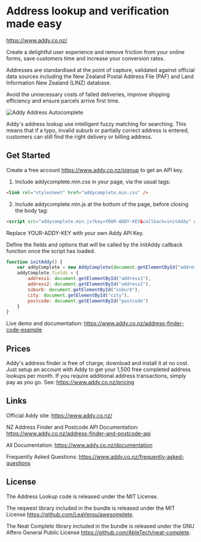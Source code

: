 # Address lookup and verification made easy

https://www.addy.co.nz/

Create a delightful user experience and remove friction from your online forms, save customers time and increase your conversion rates.  

Addresses are standardised at the point of capture, validated against official data sources including the New Zealand Postal Address File (PAF) and Land Information New Zealand (LINZ) database.

Avoid the unnecessary costs of failed deliveries, improve shipping efficiency and ensure parcels arrive first time.

![Addy Address Autocomplete](https://github.com/addynz/Address-Lookup/blob/master/addresslookup.png)

Addy's address lookup use intelligent fuzzy matching for searching. This means that if a typo, invalid suburb or partially correct address is entered, customers can still find the right delivery or billing address.

## Get Started

Create a free account <https://www.addy.co.nz/signup> to get an API key.

1) Include addycomplete.min.css in your page, via the usual tags:

```html
<link rel="stylesheet" href="addycomplete.min.css" />
```

2) Include addycomplete.min.js at the bottom of the page, before closing the body tag:

```html
<script src="addycomplete.min.js?key=YOUR-ADDY-KEY&callback=initAddy" async defer></script>
```
Replace YOUR-ADDY-KEY with your own Addy API Key. 

Define the fields and options that will be called by the initAddy callback function once the script has loaded.

```javascript
function initAddy() {
    var addyComplete = new AddyComplete(document.getElementById("address1"));
    addyComplete.fields = {
        address1: document.getElementById("address1"),
        address2: document.getElementById("address2"),
        suburb: document.getElementById("suburb"),
        city: document.getElementById("city"),
        postcode: document.getElementById("postcode")
    }
}
```

Live demo and documentation: <https://www.addy.co.nz/address-finder-code-example>

## Prices

Addy's address finder is free of charge; download and install it at no cost.  Just setup an account with Addy to get your 1,500 free completed address lookups per month.  If you require additional address transactions, simply pay as you go. See: https://www.addy.co.nz/pricing

## Links

Official Addy site: <https://www.addy.co.nz/>

NZ Address Finder and Postcode API Documentation: <https://www.addy.co.nz/address-finder-and-postcode-api>

All Documentation: <https://www.addy.co.nz/documentation>

Frequently Asked Questions: <https://www.addy.co.nz/frequently-asked-questions>

## License

The Address Lookup code is released under the MIT License.

The reqwest library included in the bundle is released under the MIT License <https://github.com/LeaVerou/awesomplete>.

The Neat Complete library included in the bundle is released under the GNU Affero General Public License <https://github.com/AbleTech/neat-complete>.
